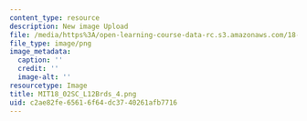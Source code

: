 ```yaml
---
content_type: resource
description: New image Upload
file: /media/https%3A/open-learning-course-data-rc.s3.amazonaws.com/18-02sc-multivariable-calculus-fall-2010/c2ae82fe65616f64dc3740261afb7716_MIT18_02SC_L12Brds_4.png
file_type: image/png
image_metadata:
  caption: ''
  credit: ''
  image-alt: ''
resourcetype: Image
title: MIT18_02SC_L12Brds_4.png
uid: c2ae82fe-6561-6f64-dc37-40261afb7716
---
```

